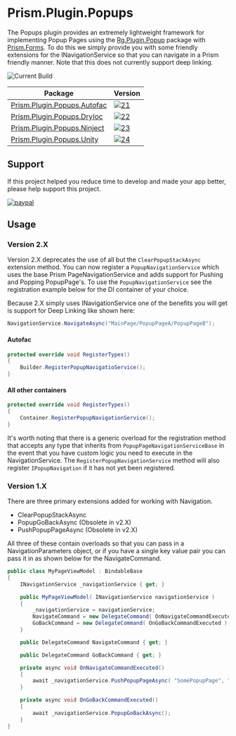 # Prism.Plugin.Popups

The Popups plugin provides an extremely lightweight framework for implementing Popup Pages using the [Rg.Plugin.Popup][1] package with [Prism.Forms][2]. To do this we simply provide you with some friendly extensions for the INavigationService so that you can navigate in a Prism friendly manner. Note that this does not currently support deep linking.

![Current Build][buildStatus]

| Package | Version |
| ------- | ------- |
| [Prism.Plugin.Popups.Autofac][11] | [![21]][11] |
| [Prism.Plugin.Popups.DryIoc][12] | [![22]][12] |
| [Prism.Plugin.Popups.Ninject][13] | [![23]][13] |
| [Prism.Plugin.Popups.Unity][14] | [![24]][14] |

## Support

If this project helped you reduce time to develop and made your app better, please help support this project.

[![paypal](https://www.paypalobjects.com/en_US/i/btn/btn_donateCC_LG.gif)](https://www.paypal.me/dansiegel)

## Usage

### Version 2.X

Version 2.X deprecates the use of all but the `ClearPopupStackAsync` extension method. You can now register a `PopupNavigationService` which uses the base Prism PageNavigationService and adds support for Pushing and Popping PopupPage's. To use the `PopupNavigationService` see the registration example below for the DI container of your choice.

Because 2.X simply uses INavigationService one of the benefits you will get is support for Deep Linking like shown here:

```cs
NavigationService.NavigateAsync("MainPage/PopupPageA/PopupPageB");
```

#### Autofac

```cs
protected override void RegisterTypes()
{
    Builder.RegisterPopupNavigatioService();
}
```

#### All other containers

```cs
protected override void RegisterTypes()
{
    Container.RegisterPopupNavigationService();
}
```

It's worth noting that there is a generic overload for the registration method that accepts any type that inherits from `PopupPageNavigationServiceBase` in the event that you have custom logic you need to execute in the NavigationService. The `RegisterPopupNavigationService` method will also register `IPopupNavigation` if it has not yet been registered.

### Version 1.X

There are three primary extensions added for working with Navigation.

* ClearPopupStackAsync
* PopupGoBackAsync (Obsolete in v2.X)
* PushPopupPageAsync (Obsolete in v2.X)

 All three of these contain overloads so that you can pass in a NavigationParameters object, or if you have a single key value pair you can pass it in as shown below for the NavigateCommand.

```cs
public class MyPageViewModel : BindableBase
{
    INavigationService _navigationService { get; }

    public MyPageViewModel( INavigationService navigationService )
    {
        _navigationService = navigationService;
        NavigateCommand = new DelegateCommand( OnNavigateCommandExecuted );
        GoBackCommand = new DelegateCommand( OnGoBackCommandExecuted );
    }

    public DelegateCommand NavigateCommand { get; }

    public DelegateCommand GoBackCommand { get; }

    private async void OnNavigateCommandExecuted()
    {
        await _navigationService.PushPopupPageAsync( "SomePopupPage", "message", "hello from MyPage" );
    }

    private async void OnGoBackCommandExecuted()
    {
        await _navigationService.PopupGoBackAsync();
    }
}
```


[1]: https://github.com/rotorgames/Rg.Plugins.Popup
[2]: https://github.com/PrismLibrary/Prism

[11]: https://www.nuget.org/packages/Prism.Plugin.Popups.Autofac
[12]: https://www.nuget.org/packages/Prism.Plugin.Popups.DryIoc
[13]: https://www.nuget.org/packages/Prism.Plugin.Popups.Ninject
[14]: https://www.nuget.org/packages/Prism.Plugin.Popups.Unity

[21]: https://img.shields.io/nuget/vpre/Prism.Plugin.Popups.Autofac.svg
[22]: https://img.shields.io/nuget/vpre/Prism.Plugin.Popups.DryIoc.svg
[23]: https://img.shields.io/nuget/vpre/Prism.Plugin.Popups.Ninject.svg
[24]: https://img.shields.io/nuget/vpre/Prism.Plugin.Popups.Unity.svg

[buildStatus]: https://avantipoint.visualstudio.com/_apis/public/build/definitions/9ae3c52d-a8d5-4184-b4fe-94f6625d7f93/27/badge
